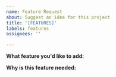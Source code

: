 ```yaml
---
name: Feature Request
about: Suggest an idea for this project
title: '[FEATURES]'
labels: features
assignees: ''

---
```


**What feature you'd like to add:**

**Why is this feature needed:**
